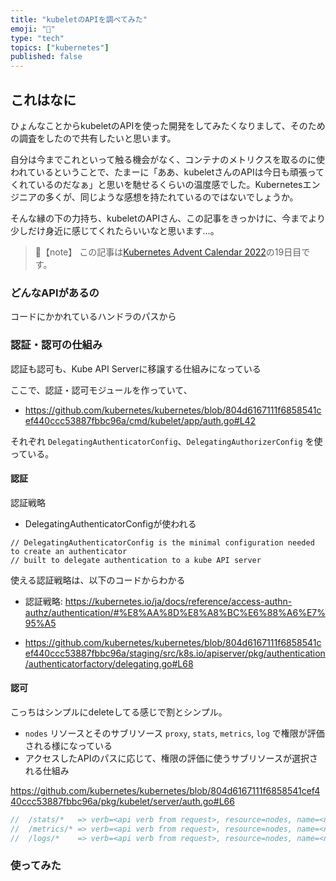 ```yaml
---
title: "kubeletのAPIを調べてみた"
emoji: "🦙"
type: "tech"
topics: ["kubernetes"]
published: false
---
```


これはなに
---
ひょんなことからkubeletのAPIを使った開発をしてみたくなりまして、そのための調査をしたので共有したいと思います。

自分は今までこれといって触る機会がなく、コンテナのメトリクスを取るのに使われているということで、たまーに「ああ、kubeletさんのAPIは今日も頑張ってくれているのだなぁ」と思いを馳せるくらいの温度感でした。Kubernetesエンジニアの多くが、同じような感想を持たれているのではないでしょうか。

そんな縁の下の力持ち、kubeletのAPIさん、この記事をきっかけに、今までより少しだけ身近に感じてくれたらいいなと思います…。

> 📘【note】
> この記事は[Kubernetes Advent Calendar 2022](https://qiita.com/advent-calendar/2022/kubernetes)の19日目です。


### どんなAPIがあるの

コードにかかれているハンドラのパスから



### 認証・認可の仕組み

認証も認可も、Kube API Serverに移譲する仕組みになっている

ここで、認証・認可モジュールを作っていて、
- https://github.com/kubernetes/kubernetes/blob/804d6167111f6858541cef440ccc53887fbbc96a/cmd/kubelet/app/auth.go#L42

それぞれ `DelegatingAuthenticatorConfig`、`DelegatingAuthorizerConfig` を使っている。

#### 認証

認証戦略

- DelegatingAuthenticatorConfigが使われる

```
// DelegatingAuthenticatorConfig is the minimal configuration needed to create an authenticator
// built to delegate authentication to a kube API server
```

使える認証戦略は、以下のコードからわかる
- 認証戦略: https://kubernetes.io/ja/docs/reference/access-authn-authz/authentication/#%E8%AA%8D%E8%A8%BC%E6%88%A6%E7%95%A5

- https://github.com/kubernetes/kubernetes/blob/804d6167111f6858541cef440ccc53887fbbc96a/staging/src/k8s.io/apiserver/pkg/authentication/authenticatorfactory/delegating.go#L68



#### 認可

こっちはシンプルにdeleteしてる感じで割とシンプル。

- `nodes` リソースとそのサブリソース `proxy`, `stats`, `metrics`, `log` で権限が評価される様になっている
- アクセスしたAPIのパスに応じて、権限の評価に使うサブリソースが選択される仕組み

https://github.com/kubernetes/kubernetes/blob/804d6167111f6858541cef440ccc53887fbbc96a/pkg/kubelet/server/auth.go#L66

```go
//	/stats/*   => verb=<api verb from request>, resource=nodes, name=<node name>, subresource=stats
//	/metrics/* => verb=<api verb from request>, resource=nodes, name=<node name>, subresource=metrics
//	/logs/*    => verb=<api verb from request>, resource=nodes, name=<node name>, subresource=log
```



### 使ってみた




